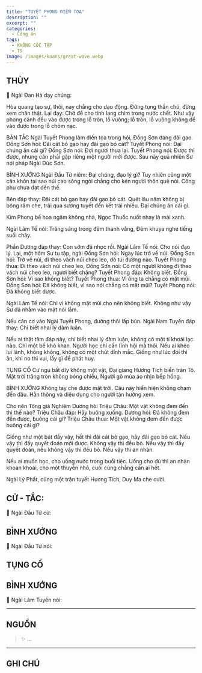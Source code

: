 ```yaml
---
title: "TUYẾT PHONG ĐIỂN TỌA"
description: ""
excerpt: ""
categories:
  - Công án
tags:
  - KHÔNG CỐC TẬP
  - TS 
image: /images/koans/great-wave.webp
---
```


## THÙY

📢 Ngài Đan Hà dạy chúng:

Hòa quang tạo sự, thôi, nay chẳng cho dạo động. Đừng tụng thần chú, đừng xem chân thật. Lại dạy: Chớ để cho tính lang chim trong nước chết. Như vậy phong cảnh đều vào được trong lỗ tròn, lỗ vuông; lỗ tròn, lỗ vuông không để vào được trong lỗ chỏm nạc.

BẢN TẮC
Ngài Tuyết Phong làm điến tọa trong hội, Đồng Sơn đang đãi gạo.
Đồng Sơn hỏi: Đãi cát bỏ gạo hay đãi gạo bỏ cát?
Tuyết Phong nói: Đại chúng ăn cái gì?
Đồng Sơn nói: Đợi ngươi thua lại.
Tuyết Phong nói: Được thì được, nhưng căn phải gặp riêng một người mới được.
Sau này quả nhiên Sư nói pháp Ngài Đức Sơn.

BÌNH XƯỚNG
Ngài Đầu Tử niêm: Đại chúng, đạo lý gì?
Tuy nhiên cũng một căn khôn tại sao núi cao sông ngòi chẳng cho kén người thôn quê nói. Công phu chưa đạt đến thế.

Bên đáp thay: Đãi cát bỏ gạo hay đãi gạo bỏ cát. Quét lâu năm không bị bông râm che, trải qua sương tuyết đến kết trái nhiều. Đại chúng ăn cái gì.

Kim Phong bế hoa ngâm không nhà,
Ngọc Thuốc nuốt nhạy là mài xanh.

Ngài Lâm Tế nói: Trăng sáng trong đêm thanh vắng,
Đêm khuya nghe tiếng suối chảy.

Phần Dương đáp thay: Con sớm đã nhọc rồi.
Ngài Lâm Tế nói: Cho nói đạo lý.
Lại, một hôm Sư tụ tập, ngài Đồng Sơn hỏi: Ngày lúc trở về núi. Đồng Sơn hỏi: Trở về núi, đi theo vách núi cheo leo, đồ túi đường nào.
Tuyết Phong thua: Đi theo vách núi cheo leo, Đồng Sơn nói: Có một người không đi theo vách núi cheo leo, ngươi biết chăng?
Tuyết Phong đáp: Không biết.
Đồng Sơn hỏi: Vì sao không biết?
Tuyết Phong thua: Vì ông ta chẳng có mặt mũi.
Đồng Sơn hỏi: Đã không biết, vì sao nói chẳng có mặt mũi?
Tuyết Phong nói: Đã không biết được.

Ngài Lâm Tế nói: Chỉ vì không mặt mũi cho nên không biết. Không như vậy Sư đã nhằm vào mặt nói lắm.

Nếu căn cơ vào Ngài Tuyết Phong, đường thôi lấp bùn.
Ngài Nam Tuyền đáp thay: Chỉ biết nhai lý đàm luận.

Nếu ai thật tâm đáp này, chỉ biết nhai lý đàm luận, không có một tí khoái lạc nào. Chỉ một bề khô khan. Người học chỉ cần lĩnh hội mà thôi. Nếu ai khéo lui lãnh, không không, không có một chút dính mắc. Giống như lúc đói thì ăn, khi no thì vui, lấy gì để phát huy.

TỤNG CỔ
Cư ngụ bất dĩy không một vật,
Đại giang Hương Tích biển tràn Tô.
Mặt trời trăng tròn không bóng chiều,
Người gõ mùa áo nhịn bếp hồng.

BÌNH XƯỚNG
Không tay che được mặt trời. Câu này hiển hiện không chạm đến đâu. Hẳn thông và diệu dụng cho người tản hưởng xem.

Cho nên Tông giả Nghiêm Dương hỏi Triệu Châu: Một vật không đem đến thì thế nào?
Triệu Châu đáp: Hãy buông xuống.
Dương hỏi: Đã không đem đến được, buông cái gì?
Triệu Châu thua: Một vật không đem đến được buông cái gì?

Giống như một bát đầy vậy, hết thì đãi cát bỏ gạo, hãy đãi gạo bỏ cát. Nếu vậy thì đầy quyết đoán mới được. Không vậy thì đều bỏ. Nếu vậy thì đầy quyết đoán, nếu không vậy thì đều bỏ. Nếu vậy thì an nhàn.

Nếu ai muốn học, cho uống nước trong buổi tiệc. Uống cho đủ thì an nhàn khoan khoái, cho một thuyền nhỏ, cuối cùng chẳng cần ai hết.

Ngài Lý Phất, cũng một trận tuyết Hương Tích, Duy Ma che cười.

## CỬ - TẮC:

📢 Ngài Đầu Tử cử:

> 

## BÌNH XƯỚNG

📢 Ngài Đầu Tử nói:


## TỤNG CỔ

> 

## BÌNH XƯỚNG

📢 Ngài Lâm Tuyền nói:



<hr class="blog-rule" />

## NGUỒN

> ✨ ...

<hr class="blog-rule" />

## GHI CHÚ

[^1]: ⭐️ <a href="/masters/" target="_blank">🔗 TS </a>


